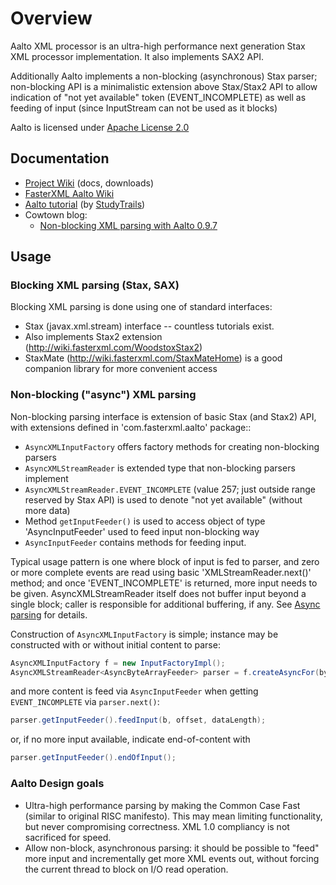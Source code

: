 # Overview

Aalto XML processor is an ultra-high performance next generation Stax XML processor implementation. It also implements SAX2 API.

Additionally Aalto implements a non-blocking (asynchronous) Stax parser; non-blocking API is a minimalistic extension above Stax/Stax2 API to allow indication of "not yet available" token (EVENT_INCOMPLETE) as well as feeding of input (since InputStream can not be used as it blocks)

Aalto is licensed under [Apache License 2.0](http://www.apache.org/licenses/LICENSE-2.0.txt)

## Documentation

* [Project Wiki](https://github.com/FasterXML/aalto-xml/wiki) (docs, downloads)
* [FasterXML Aalto Wiki](http://wiki.fasterxml.com/AaltoHome)
* [Aalto tutorial](http://www.studytrails.com/java/xml/aalto/java-xml-aalto-introduction.jsp) (by [StudyTrails](http://www.studytrails.com))
* Cowtown blog:
    * [Non-blocking XML parsing with Aalto 0.9.7](http://www.cowtowncoder.com/blog/archives/2011/03/entry_451.html)

## Usage

### Blocking XML parsing (Stax, SAX)

Blocking XML parsing is done using one of standard interfaces:

* Stax (javax.xml.stream) interface -- countless tutorials exist.
 * Also implements Stax2 extension (http://wiki.fasterxml.com/WoodstoxStax2)
 * StaxMate (http://wiki.fasterxml.com/StaxMateHome) is a good companion library for more convenient access

### Non-blocking ("async") XML parsing

Non-blocking parsing interface is extension of basic Stax (and Stax2) API, with extensions defined in 'com.fasterxml.aalto' package::

* `AsyncXMLInputFactory` offers factory methods for creating non-blocking parsers
* `AsyncXMLStreamReader` is extended type that non-blocking parsers implement
 * `AsyncXMLStreamReader.EVENT_INCOMPLETE` (value 257; just outside range reserved by Stax API) is used to denote "not yet available" (without more data)
 * Method `getInputFeeder()` is used to access object of type 'AsyncInputFeeder' used to feed input non-blocking way
* `AsyncInputFeeder` contains methods for feeding input.

Typical usage pattern is one where block of input is fed to parser, and zero or more complete events are read using basic 'XMLStreamReader.next()' method; and once 'EVENT_INCOMPLETE' is returned, more input needs to be given. AsyncXMLStreamReader itself does not buffer input beyond a single block; caller is responsible for additional buffering, if any.
See [Async parsing](Code-sample:-Async-parsing) for details.

Construction of `AsyncXMLInputFactory` is simple; instance may be constructed with or without initial content to parse:

```java
AsyncXMLInputFactory f = new InputFactoryImpl();
AsyncXMLStreamReader<AsyncByteArrayFeeder> parser = f.createAsyncFor(byteArray);
```

and more content is feed via `AsyncInputFeeder` when getting `EVENT_INCOMPLETE` via `parser.next()`:

```java
parser.getInputFeeder().feedInput(b, offset, dataLength);
```

or, if no more input available, indicate end-of-content with

```java
parser.getInputFeeder().endOfInput();
```

### Aalto Design goals

* Ultra-high performance parsing by making the Common Case Fast (similar to original RISC manifesto). This may mean limiting functionality, but never compromising correctness. XML 1.0 compliancy is not sacrificed for speed.
* Allow non-block, asynchronous parsing: it should be possible to "feed" more input and incrementally get more XML events out, without forcing the current thread to block on I/O read operation. 


